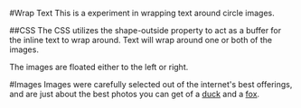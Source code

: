 #Wrap Text
This is a experiment in wrapping text around circle images.

##CSS
The CSS utilizes the shape-outside property to act as a buffer for the inline text to wrap around. Text will wrap around one or both of the images.

The images are floated either to the left or right.

#Images
Images were carefully selected out of the internet's best offerings, and are just about the best photos you can get of a [duck](http://cdn3.littlethings.com/app/uploads/2014/09/rxDvM.jpg) and a [fox](https://s-media-cache-ak0.pinimg.com/originals/b9/a2/23/b9a2234cd42743f16a8335c8a8f7d061.jpg).
